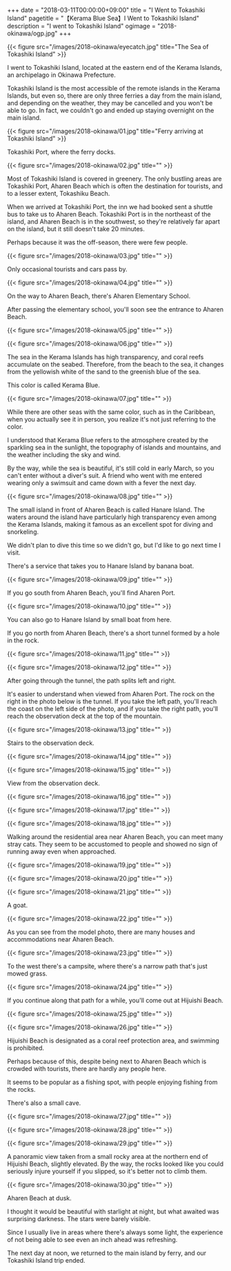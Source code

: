+++
date = "2018-03-11T00:00:00+09:00"
title = "I Went to Tokashiki Island"
pagetitle = "【Kerama Blue Sea】I Went to Tokashiki Island"
description = "I went to Tokashiki Island"
ogimage = "2018-okinawa/ogp.jpg"
+++

{{< figure src="/images/2018-okinawa/eyecatch.jpg" title="The Sea of Tokashiki Island" >}}

I went to Tokashiki Island, located at the eastern end of the Kerama Islands, an archipelago in Okinawa Prefecture.

Tokashiki Island is the most accessible of the remote islands in the Kerama Islands, but even so, there are only three ferries a day from the main island, and depending on the weather, they may be cancelled and you won't be able to go.
In fact, we couldn't go and ended up staying overnight on the main island.

{{< figure src="/images/2018-okinawa/01.jpg" title="Ferry arriving at Tokashiki Island" >}}

Tokashiki Port, where the ferry docks.

{{< figure src="/images/2018-okinawa/02.jpg" title="" >}}

Most of Tokashiki Island is covered in greenery. The only bustling areas are Tokashiki Port, Aharen Beach which is often the destination for tourists, and to a lesser extent, Tokashiku Beach.

When we arrived at Tokashiki Port, the inn we had booked sent a shuttle bus to take us to Aharen Beach. Tokashiki Port is in the northeast of the island, and Aharen Beach is in the southwest, so they're relatively far apart on the island, but it still doesn't take 20 minutes.

Perhaps because it was the off-season, there were few people.

{{< figure src="/images/2018-okinawa/03.jpg" title="" >}}

Only occasional tourists and cars pass by.

{{< figure src="/images/2018-okinawa/04.jpg" title="" >}}

On the way to Aharen Beach, there's Aharen Elementary School.

After passing the elementary school, you'll soon see the entrance to Aharen Beach.

{{< figure src="/images/2018-okinawa/05.jpg" title="" >}}

{{< figure src="/images/2018-okinawa/06.jpg" title="" >}}

The sea in the Kerama Islands has high transparency, and coral reefs accumulate on the seabed.
Therefore, from the beach to the sea, it changes from the yellowish white of the sand to the greenish blue of the sea.

This color is called Kerama Blue.

{{< figure src="/images/2018-okinawa/07.jpg" title="" >}}

While there are other seas with the same color, such as in the Caribbean, when you actually see it in person, you realize it's not just referring to the color.

I understood that Kerama Blue refers to the atmosphere created by the sparkling sea in the sunlight, the topography of islands and mountains, and the weather including the sky and wind.

By the way, while the sea is beautiful, it's still cold in early March, so you can't enter without a diver's suit.
A friend who went with me entered wearing only a swimsuit and came down with a fever the next day.

{{< figure src="/images/2018-okinawa/08.jpg" title="" >}}

The small island in front of Aharen Beach is called Hanare Island. The waters around the island have particularly high transparency even among the Kerama Islands, making it famous as an excellent spot for diving and snorkeling.

We didn't plan to dive this time so we didn't go, but I'd like to go next time I visit.

There's a service that takes you to Hanare Island by banana boat.

{{< figure src="/images/2018-okinawa/09.jpg" title="" >}}

If you go south from Aharen Beach, you'll find Aharen Port.

{{< figure src="/images/2018-okinawa/10.jpg" title="" >}}

You can also go to Hanare Island by small boat from here.

If you go north from Aharen Beach, there's a short tunnel formed by a hole in the rock.

{{< figure src="/images/2018-okinawa/11.jpg" title="" >}}

{{< figure src="/images/2018-okinawa/12.jpg" title="" >}}

After going through the tunnel, the path splits left and right.

It's easier to understand when viewed from Aharen Port. The rock on the right in the photo below is the tunnel. If you take the left path, you'll reach the coast on the left side of the photo, and if you take the right path, you'll reach the observation deck at the top of the mountain.

{{< figure src="/images/2018-okinawa/13.jpg" title="" >}}

Stairs to the observation deck.

{{< figure src="/images/2018-okinawa/14.jpg" title="" >}}

{{< figure src="/images/2018-okinawa/15.jpg" title="" >}}

View from the observation deck.

{{< figure src="/images/2018-okinawa/16.jpg" title="" >}}

{{< figure src="/images/2018-okinawa/17.jpg" title="" >}}

{{< figure src="/images/2018-okinawa/18.jpg" title="" >}}

Walking around the residential area near Aharen Beach, you can meet many stray cats. They seem to be accustomed to people and showed no sign of running away even when approached.

{{< figure src="/images/2018-okinawa/19.jpg" title="" >}}

{{< figure src="/images/2018-okinawa/20.jpg" title="" >}}

{{< figure src="/images/2018-okinawa/21.jpg" title="" >}}

A goat.

{{< figure src="/images/2018-okinawa/22.jpg" title="" >}}

As you can see from the model photo, there are many houses and accommodations near Aharen Beach.

{{< figure src="/images/2018-okinawa/23.jpg" title="" >}}

To the west there's a campsite, where there's a narrow path that's just mowed grass.

{{< figure src="/images/2018-okinawa/24.jpg" title="" >}}

If you continue along that path for a while, you'll come out at Hijuishi Beach.

{{< figure src="/images/2018-okinawa/25.jpg" title="" >}}

{{< figure src="/images/2018-okinawa/26.jpg" title="" >}}

Hijuishi Beach is designated as a coral reef protection area, and swimming is prohibited.

Perhaps because of this, despite being next to Aharen Beach which is crowded with tourists, there are hardly any people here.

It seems to be popular as a fishing spot, with people enjoying fishing from the rocks.

There's also a small cave.

{{< figure src="/images/2018-okinawa/27.jpg" title="" >}}

{{< figure src="/images/2018-okinawa/28.jpg" title="" >}}

{{< figure src="/images/2018-okinawa/29.jpg" title="" >}}

A panoramic view taken from a small rocky area at the northern end of Hijuishi Beach, slightly elevated. By the way, the rocks looked like you could seriously injure yourself if you slipped, so it's better not to climb them.

{{< figure src="/images/2018-okinawa/30.jpg" title="" >}}

Aharen Beach at dusk.

I thought it would be beautiful with starlight at night, but what awaited was surprising darkness. The stars were barely visible.

Since I usually live in areas where there's always some light, the experience of not being able to see even an inch ahead was refreshing.

The next day at noon, we returned to the main island by ferry, and our Tokashiki Island trip ended.
